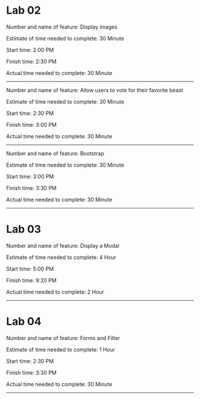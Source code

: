 # Lab 02

Number and name of feature: Display images

Estimate of time needed to complete: 30 Minute

Start time: 2:00 PM

Finish time: 2:30 PM

Actual time needed to complete: 30 Minute

____________________________________________________

Number and name of feature: Allow users to vote for their favorite beast

Estimate of time needed to complete: 30 Minute

Start time: 2:30 PM

Finish time: 3:00 PM

Actual time needed to complete: 30 Minute

____________________________________________________

Number and name of feature: Bootstrap

Estimate of time needed to complete: 30 Minute

Start time: 3:00 PM

Finish time: 3:30 PM

Actual time needed to complete: 30 Minute

-----------------------------------------------------

# Lab 03

Number and name of feature: Display a Modal

Estimate of time needed to complete: 4 Hour

Start time: 5:00 PM

Finish time: 9:20 PM

Actual time needed to complete: 2 Hour

-----------------------------------------------------

# Lab 04

Number and name of feature: Forms and Filter

Estimate of time needed to complete: 1 Hour

Start time: 2:30 PM

Finish time: 3:30 PM

Actual time needed to complete: 30 Minute

-----------------------------------------------------